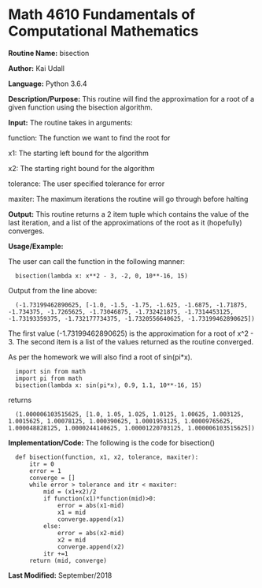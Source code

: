 # Math 4610 Fundamentals of Computational Mathematics

**Routine Name:**           bisection

**Author:** Kai Udall

**Language:** Python 3.6.4

**Description/Purpose:** This routine will find the approximation for a root of a given function using the bisection algorithm.

**Input:** The routine takes in arguments:

function: The function we want to find the root for

x1: The starting left bound for the algorithm

x2: The starting right bound for the algorithm

tolerance: The user specified tolerance for error

maxiter: The maximum iterations the routine will go through before halting

**Output:** This routine returns a 2 item tuple which contains the value of the last iteration, and a list of the approximations of the root as it (hopefully) converges.

**Usage/Example:**

The user can call the function in the following manner:

      bisection(lambda x: x**2 - 3, -2, 0, 10**-16, 15)

Output from the line above:

      (-1.73199462890625, [-1.0, -1.5, -1.75, -1.625, -1.6875, -1.71875, -1.734375, -1.7265625, -1.73046875, -1.732421875, -1.7314453125, -1.73193359375, -1.732177734375, -1.7320556640625, -1.73199462890625])

The first value (-1.73199462890625) is the approximation for a root of x^2 - 3. The second item is a list of the values returned as the routine converged.

As per the homework we will also find a root of sin(pi*x). 

      import sin from math
      import pi from math
      bisection(lambda x: sin(pi*x), 0.9, 1.1, 10**-16, 15)

returns 
      
      (1.000006103515625, [1.0, 1.05, 1.025, 1.0125, 1.00625, 1.003125, 1.0015625, 1.00078125, 1.000390625, 1.0001953125, 1.00009765625, 1.000048828125, 1.0000244140625, 1.00001220703125, 1.000006103515625])

**Implementation/Code:** The following is the code for bisection()

      def bisection(function, x1, x2, tolerance, maxiter):
          itr = 0
          error = 1
          converge = []
          while error > tolerance and itr < maxiter:
              mid = (x1+x2)/2
              if function(x1)*function(mid)>0:
                  error = abs(x1-mid)
                  x1 = mid
                  converge.append(x1)
              else:
                  error = abs(x2-mid)
                  x2 = mid
                  converge.append(x2)
              itr +=1
          return (mid, converge)


**Last Modified:** September/2018
